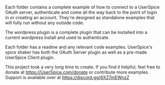 Each folder contains a complete example of how to connect to a UserSpice OAuth server, authenticate and come all the way back to the point of login in or creating an account. They're designed as standalone examples that will fully run without any outside code.

The wordpress plugin is a complete plugin that can be installed into a current wordpress install and used to authenticate.  

Each folder has a readme and any relevant code examples.  UserSpice's spice shaker has both the OAuth Server plugin as well as a pre-made UserSpice Client plugin. 

This project took a very long time to create. If you find it helpful, feel free to donate at https://UserSpice.com/donate or contribute more examples.  Support is available over at https://discord.gg/6XZ7mEWnzZ
